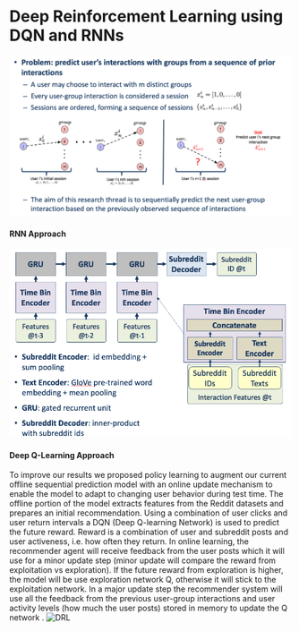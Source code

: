 # Deep Reinforcement Learning using DQN and RNNs
![Group Interaction](/images/groupInteraction.png)

#### RNN Approach
![RNN](/images/RNN.png)

#### Deep Q-Learning Approach
To improve our results we proposed policy learning to augment our current offline sequential prediction model with an online update mechanism to enable the model to adapt to changing user behavior during test time. The offline portion of the model extracts features from the Reddit datasets and prepares an initial recommendation. Using a combination of user clicks and user return intervals a DQN (Deep Q-learning Network) is used to predict the future reward. Reward is a combination of user and subreddit posts and user activeness, i.e. how often they return. In online learning, the recommender agent will receive feedback from the user posts which it will use for a minor update step (minor update will compare the reward from exploitation vs exploration). If the future reward from exploration is higher, the model will be use exploration network Q, otherwise it will stick to the exploitation network. In a major update step the recommender system will use all the feedback from the previous user-group interactions and user activity levels (how much the user posts) stored in memory to update the Q network .
![DRL](/images/DQN.png)
